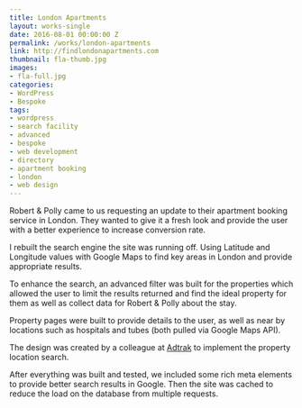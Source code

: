 ```yaml
---
title: London Apartments
layout: works-single
date: 2016-08-01 00:00:00 Z
permalink: /works/london-apartments
link: http://findlondonapartments.com
thumbnail: fla-thumb.jpg
images:
- fla-full.jpg
categories:
- WordPress
- Bespoke
tags:
- wordpress
- search facility
- advanced
- bespoke
- web development
- directory
- apartment booking
- london
- web design
---
```

Robert & Polly came to us requesting an update to their apartment booking service in London. They wanted to give it a fresh look and provide the user with a better experience to increase conversion rate. 

I rebuilt the search engine the site was running off. Using Latitude and Longitude values with Google Maps to find key areas in London and provide appropriate results. 

To enhance the search, an advanced filter was built for the properties which allowed the user to limit the results returned and find the ideal property for them as well as collect data for Robert & Polly about the stay.

Property pages were built to provide details to the user, as well as near by locations such as hospitals and tubes (both pulled via Google Maps API).

The design was created by a colleague at [Adtrak](http://adtrak.co.uk) to implement the property location search.

After everything was built and tested, we included some rich meta elements to provide better search results in Google. Then the site was cached to reduce the load on the database from multiple requests.